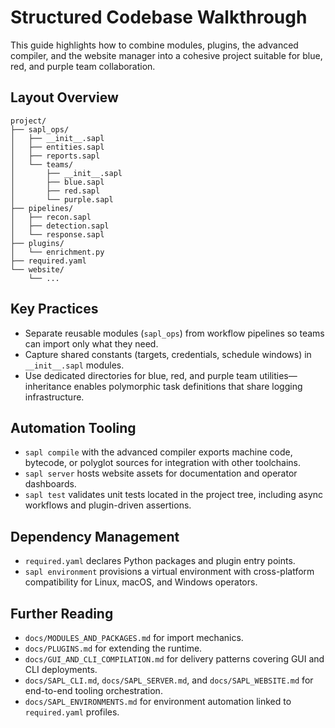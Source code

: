 # Structured Codebase Walkthrough

This guide highlights how to combine modules, plugins, the advanced compiler,
and the website manager into a cohesive project suitable for blue, red, and
purple team collaboration.

## Layout Overview

```
project/
├── sapl_ops/
│   ├── __init__.sapl
│   ├── entities.sapl
│   ├── reports.sapl
│   └── teams/
│       ├── __init__.sapl
│       ├── blue.sapl
│       ├── red.sapl
│       └── purple.sapl
├── pipelines/
│   ├── recon.sapl
│   ├── detection.sapl
│   └── response.sapl
├── plugins/
│   └── enrichment.py
├── required.yaml
└── website/
    └── ...
```

## Key Practices

* Separate reusable modules (`sapl_ops`) from workflow pipelines so teams can
  import only what they need.
* Capture shared constants (targets, credentials, schedule windows) in
  `__init__.sapl` modules.
* Use dedicated directories for blue, red, and purple team utilities—inheritance
  enables polymorphic task definitions that share logging infrastructure.

## Automation Tooling

* `sapl compile` with the advanced compiler exports machine code, bytecode, or
  polyglot sources for integration with other toolchains.
* `sapl server` hosts website assets for documentation and operator dashboards.
* `sapl test` validates unit tests located in the project tree, including async
  workflows and plugin-driven assertions.

## Dependency Management

* `required.yaml` declares Python packages and plugin entry points.
* `sapl environment` provisions a virtual environment with cross-platform
  compatibility for Linux, macOS, and Windows operators.

## Further Reading

* `docs/MODULES_AND_PACKAGES.md` for import mechanics.
* `docs/PLUGINS.md` for extending the runtime.
* `docs/GUI_AND_CLI_COMPILATION.md` for delivery patterns covering GUI and CLI
  deployments.
* `docs/SAPL_CLI.md`, `docs/SAPL_SERVER.md`, and `docs/SAPL_WEBSITE.md` for
  end-to-end tooling orchestration.
* `docs/SAPL_ENVIRONMENTS.md` for environment automation linked to
  `required.yaml` profiles.

